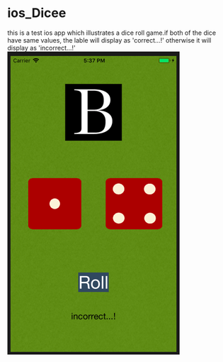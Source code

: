 # ios_Dicee
this is a test ios app which illustrates a dice roll game.if both of the dice have same values, the lable will display as 'correct...!' otherwise it will display as 'incorrect...!'
![Finished app](https://github.com/bhashithahemantha/ios_Dicee/blob/master/screenshots/Screen%20Shot%202017-11-23%20at%205.37.18%20PM.png)


